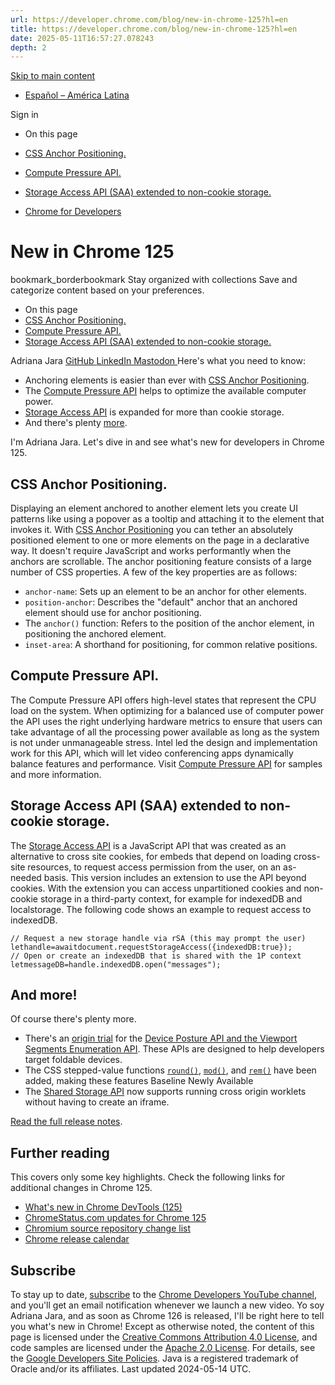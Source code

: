 ```yaml
---
url: https://developer.chrome.com/blog/new-in-chrome-125?hl=en
title: https://developer.chrome.com/blog/new-in-chrome-125?hl=en
date: 2025-05-11T16:57:27.078243
depth: 2
---
```


[ Skip to main content ](https://developer.chrome.com/blog/new-in-chrome-125?hl=en#main-content)
  * [Español – América Latina](https://developer.chrome.com/blog/new-in-chrome-125?hl=es-419)

Sign in


  * On this page
  * [CSS Anchor Positioning.](https://developer.chrome.com/blog/new-in-chrome-125?hl=en#anchor-positioning)
  * [Compute Pressure API.](https://developer.chrome.com/blog/new-in-chrome-125?hl=en#compute-pressure-api)
  * [Storage Access API (SAA) extended to non-cookie storage.](https://developer.chrome.com/blog/new-in-chrome-125?hl=en#storage-access-api)


  * [ Chrome for Developers ](https://developer.chrome.com/)


#  New in Chrome 125 
bookmark_borderbookmark Stay organized with collections  Save and categorize content based on your preferences. 
  * On this page
  * [CSS Anchor Positioning.](https://developer.chrome.com/blog/new-in-chrome-125?hl=en#anchor-positioning)
  * [Compute Pressure API.](https://developer.chrome.com/blog/new-in-chrome-125?hl=en#compute-pressure-api)
  * [Storage Access API (SAA) extended to non-cookie storage.](https://developer.chrome.com/blog/new-in-chrome-125?hl=en#storage-access-api)


Adriana Jara 
[ GitHub ](https://github.com/tropicadri) [ LinkedIn ](https://www.linkedin.com/in/adrianajara) [ Mastodon ](https://hachyderm.io/@tropicadri)
Here's what you need to know:
  * Anchoring elements is easier than ever with [CSS Anchor Positioning](https://developer.chrome.com/blog/new-in-chrome-125?hl=en#anchor-positioning).
  * The [Compute Pressure API](https://developer.chrome.com/blog/new-in-chrome-125?hl=en#compute-pressure-api) helps to optimize the available computer power.
  * [Storage Access API](https://developer.chrome.com/blog/new-in-chrome-125?hl=en#storage-access-api) is expanded for more than cookie storage.
  * And there's plenty [more](https://developer.chrome.com/blog/new-in-chrome-125?hl=en#more).


I'm Adriana Jara. Let's dive in and see what's new for developers in Chrome 125.
## CSS Anchor Positioning.
Displaying an element anchored to another element lets you create UI patterns like using a popover as a tooltip and attaching it to the element that invokes it.
With [CSS Anchor Positioning](https://developer.chrome.com/blog/anchor-positioning-api) you can tether an absolutely positioned element to one or more elements on the page in a declarative way. It doesn't require JavaScript and works performantly when the anchors are scrollable.
The anchor positioning feature consists of a large number of CSS properties. A few of the key properties are as follows:
  * `anchor-name`: Sets up an element to be an anchor for other elements.
  * `position-anchor`: Describes the "default" anchor that an anchored element should use for anchor positioning.
  * The `anchor()` function: Refers to the position of the anchor element, in positioning the anchored element.
  * `inset-area`: A shorthand for positioning, for common relative positions.


## Compute Pressure API.
The Compute Pressure API offers high-level states that represent the CPU load on the system.
When optimizing for a balanced use of computer power the API uses the right underlying hardware metrics to ensure that users can take advantage of all the processing power available as long as the system is not under unmanageable stress.
Intel led the design and implementation work for this API, which will let video conferencing apps dynamically balance features and performance.
Visit [Compute Pressure API](https://developer.chrome.com/docs/web-platform/compute-pressure) for samples and more information.
## Storage Access API (SAA) extended to non-cookie storage.
The [Storage Access API](https://developer.mozilla.org/docs/Web/API/Storage_Access_API) is a JavaScript API that was created as an alternative to cross site cookies, for embeds that depend on loading cross-site resources, to request access permission from the user, on an as-needed basis.
This version includes an extension to use the API beyond cookies. With the extension you can access unpartitioned cookies and non-cookie storage in a third-party context, for example for indexedDB and localstorage. The following code shows an example to request access to indexedDB.
```
// Request a new storage handle via rSA (this may prompt the user)
lethandle=awaitdocument.requestStorageAccess({indexedDB:true});
// Open or create an indexedDB that is shared with the 1P context
letmessageDB=handle.indexedDB.open("messages");

```

## And more!
Of course there's plenty more.
  * There's an [origin trial](https://developer.chrome.com/origintrials#/view_trial/4188910603407982593) for the [Device Posture API and the Viewport Segments Enumeration API](https://developer.chrome.com/blog/foldable-apis-ot). These APIs are designed to help developers target foldable devices.
  * The CSS stepped-value functions [`round()`](https://developer.mozilla.org/docs/Web/CSS/round), [`mod()`](https://developer.mozilla.org/docs/Web/CSS/mod), and [`rem()`](https://developer.mozilla.org/docs/Web/CSS/rem) have been added, making these features Baseline Newly Available
  * The [Shared Storage API](https://developer.mozilla.org/docs/Web/API/Shared_Storage_API) now supports running cross origin worklets without having to create an iframe.


[Read the full release notes](https://developer.chrome.com/release-notes/125).
## Further reading
This covers only some key highlights. Check the following links for additional changes in Chrome 125.
  * [What's new in Chrome DevTools (125)](https://developer.chrome.com/blog/new-in-devtools-125)
  * [ChromeStatus.com updates for Chrome 125](https://chromestatus.com/features#milestone%3D125)
  * [Chromium source repository change list](https://chromium.googlesource.com/chromium/src/+log/124.0.6367.178..125.0.6422.44)
  * [Chrome release calendar](https://chromiumdash.appspot.com/schedule)


## Subscribe
To stay up to date, [subscribe](https://goo.gl/6FP1a5) to the [Chrome Developers YouTube channel](https://www.youtube.com/user/ChromeDevelopers/), and you'll get an email notification whenever we launch a new video.
Yo soy Adriana Jara, and as soon as Chrome 126 is released, I'll be right here to tell you what's new in Chrome!
Except as otherwise noted, the content of this page is licensed under the [Creative Commons Attribution 4.0 License](https://creativecommons.org/licenses/by/4.0/), and code samples are licensed under the [Apache 2.0 License](https://www.apache.org/licenses/LICENSE-2.0). For details, see the [Google Developers Site Policies](https://developers.google.com/site-policies). Java is a registered trademark of Oracle and/or its affiliates.
Last updated 2024-05-14 UTC.

